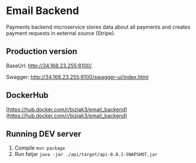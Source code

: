 # Email Backend

Payments backend microservice stores data about all payments and creates payment requests in external source (Stripe).

## Production version

BaseUrl: http://34.168.23.255:8100/

Swagger: http://34.168.23.255:8100/swagger-ui/index.html

## DockerHub

[https://hub.docker.com/r/bizjak3/email_backend](https://hub.docker.com/r/bizjak3/email_backend)

## Running DEV server
1. Compile `mvn package`
2. Run fatjar `java -jar ./api/target/api-0.0.1-SNAPSHOT.jar`
